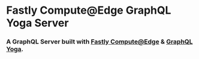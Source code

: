 # Fastly Compute@Edge GraphQL Yoga Server

### A GraphQL Server built with [Fastly Compute@Edge](https://www.fastly.com/products/edge-compute) & [GraphQL Yoga](https://www.graphql-yoga.com/).
